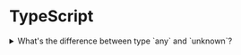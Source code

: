# TypeScript

<details>
  <summary>What's the difference between type `any` and `unknown`?</summary>

  * `unknown`
    * type of variable that we do not know when we're writing an app
    * these values may come from dynamic content - e.g. from the user
    * we can narrow it down to something more specific by doing `typeof` checks,
      comparison checks or more advanced type guards
      ```ts
      declare const maybe: unknown;

      if (typeof maybe === 'string') {
        console.log(maybe.toUpperCase());
      }
      ```
  * `any`
    * powerful tool to work with existing JavaScript, so we can gradually opt-in and opt-out of type
      checking
    * when not all type information is available or its declaration would take a lot of effort, this
      might happen for values from code that has been written without TypeScript or a 3rd party library
    * unlike `unknown` variables of type `any` allow us to access aribtrary properties, even
      ones that don't exist
      ```ts
      let anyVar: any;
      let unknownVar: unknown;

      console.log(anyVar.someProp);
      console.log(unknownVar.someProp); // Error: Object is of type `unknown`
      ```
</details>